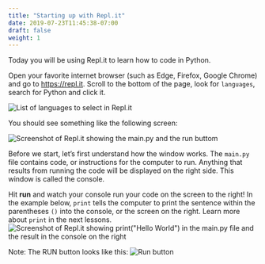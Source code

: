```yaml
---
title: "Starting up with Repl.it"
date: 2019-07-23T11:45:38-07:00
draft: false
weight: 1
---
```


Today you will be using Repl.it to learn how to code in Python.

Open your favorite internet browser (such as Edge, Firefox, Google Chrome) and go to https://repl.it. Scroll to the bottom of the page, look for `languages`, search for Python and click it.

![List of languages to select in Repl.it](../../img/replLang.png)

You should see something like the following screen:

![Screenshot of Repl.it showing the main.py and the run buttom](../../img/replSU.png)

Before we start, let’s first understand how the window works. The `main.py` file contains code, or instructions for the computer to run. Anything that results from running the code will be displayed on the right side. This window is called the console.

Hit **run** and watch your console run your code on the screen to the right! In the example below, `print` tells the computer to print the sentence within the parentheses `()` into the console, or the screen on the right. Learn more about `print` in the next lessons.
![Screenshot of Repl.it showing print("Hello World") in the main.py file and the result in the console on the right](../../img/helloWorld.png)

Note: The RUN button looks like this:
![Run button](../../img/run.png)
